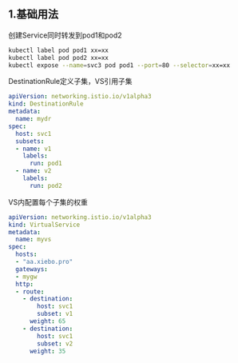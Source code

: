 ## 1.基础用法

创建Service同时转发到pod1和pod2

```bash
kubectl label pod pod1 xx=xx
kubectl label pod pod2 xx=xx
kubectl expose --name=svc3 pod pod1 --port=80 --selector=xx=xx
```

DestinationRule定义子集，VS引用子集

```yaml
apiVersion: networking.istio.io/v1alpha3
kind: DestinationRule
metadata:
  name: mydr
spec:
  host: svc1
  subsets:
  - name: v1
    labels:
      run: pod1
  - name: v2
    labels:
      run: pod2
```

VS内配置每个子集的权重

```yaml
apiVersion: networking.istio.io/v1alpha3
kind: VirtualService
metadata:
  name: myvs
spec:
  hosts:
  - "aa.xiebo.pro"
  gateways:
  - mygw
  http:
  - route:
    - destination:
        host: svc1
        subset: v1
      weight: 65
    - destination:
        host: svc1
        subset: v2
      weight: 35
```